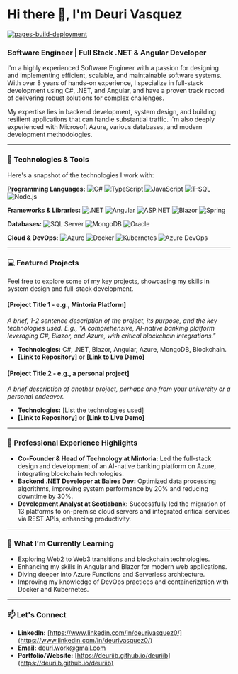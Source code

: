 # Hi there 👋, I'm Deuri Vasquez

[![pages-build-deployment](https://github.com/deuriib/deuriib/actions/workflows/pages/pages-build-deployment/badge.svg)](https://github.com/deuriib/deuriib/actions/workflows/pages/pages-build-deployment)

### Software Engineer | Full Stack .NET & Angular Developer

I'm a highly experienced Software Engineer with a passion for designing and implementing efficient, scalable, and maintainable software systems. With over 8 years of hands-on experience, I specialize in full-stack development using C#, .NET, and Angular, and have a proven track record of delivering robust solutions for complex challenges.

My expertise lies in backend development, system design, and building resilient applications that can handle substantial traffic. I'm also deeply experienced with Microsoft Azure, various databases, and modern development methodologies.

---

### 🚀 Technologies & Tools

Here's a snapshot of the technologies I work with:

**Programming Languages:**
<img src="https://img.shields.io/badge/C%23-239120?style=for-the-badge&logo=c-sharp&logoColor=white" alt="C#" />
<img src="https://img.shields.io/badge/TypeScript-007ACC?style=for-the-badge&logo=typescript&logoColor=white" alt="TypeScript" />
<img src="https://img.shields.io/badge/JavaScript-F7DF1E?style=for-the-badge&logo=javascript&logoColor=black" alt="JavaScript" />
<img src="https://img.shields.io/badge/T-SQL-CC2927?style=for-the-badge&logo=MicrosoftSQLServer&logoColor=white" alt="T-SQL" />
<img src="https://img.shields.io/badge/Node.js-339933?style=for-the-badge&logo=nodedotjs&logoColor=white" alt="Node.js" />

**Frameworks & Libraries:**
<img src="https://img.shields.io/badge/.NET-512BD4?style=for-the-badge&logo=dotnet&logoColor=white" alt=".NET" />
<img src="https://img.shields.io/badge/Angular-DD0031?style=for-the-badge&logo=angular&logoColor=white" alt="Angular" />
<img src="https://img.shields.io/badge/ASP.NET-512BD4?style=for-the-badge&logo=dot-net&logoColor=white" alt="ASP.NET" />
<img src="https://img.shields.io/badge/Blazor-512BD4?style=for-the-badge&logo=blazor&logoColor=white" alt="Blazor" />
<img src="https://img.shields.io/badge/Spring-6DB33F?style=for-the-badge&logo=spring&logoColor=white" alt="Spring" />

**Databases:**
<img src="https://img.shields.io/badge/SQL%20Server-CC2927?style=for-the-badge&logo=microsoft-sql-server&logoColor=white" alt="SQL Server" />
<img src="https://img.shields.io/badge/MongoDB-47A248?style=for-the-badge&logo=mongodb&logoColor=white" alt="MongoDB" />
<img src="https://img.shields.io/badge/Oracle-F80000?style=for-the-badge&logo=oracle&logoColor=white" alt="Oracle" />

**Cloud & DevOps:**
<img src="https://img.shields.io/badge/Microsoft%20Azure-0078D4?style=for-the-badge&logo=microsoft-azure&logoColor=white" alt="Azure" />
<img src="https://img.shields.io/badge/Docker-2496ED?style=for-the-badge&logo=docker&logoColor=white" alt="Docker" />
<img src="https://img.shields.io/badge/Kubernetes-326CE5?style=for-the-badge&logo=kubernetes&logoColor=white" alt="Kubernetes" />
<img src="https://img.shields.io/badge/Azure%20DevOps-0078D4?style=for-the-badge&logo=azure-devops&logoColor=white" alt="Azure DevOps" />

---

### 💻 Featured Projects

Feel free to explore some of my key projects, showcasing my skills in system design and full-stack development.

#### **[Project Title 1 - e.g., Mintoria Platform]**

_A brief, 1-2 sentence description of the project, its purpose, and the key technologies used. E.g., "A comprehensive, AI-native banking platform leveraging C#, Blazor, and Azure, with critical blockchain integrations."_

- **Technologies:** C#, .NET, Blazor, Angular, Azure, MongoDB, Blockchain.
- **[Link to Repository]** or **[Link to Live Demo]**

#### **[Project Title 2 - e.g., a personal project]**

_A brief description of another project, perhaps one from your university or a personal endeavor._

- **Technologies:** [List the technologies used]
- **[Link to Repository]** or **[Link to Live Demo]**

---

### 💼 Professional Experience Highlights

- **Co-Founder & Head of Technology at Mintoria:** Led the full-stack design and development of an AI-native banking platform on Azure, integrating blockchain technologies.
- **Backend .NET Developer at Baires Dev:** Optimized data processing algorithms, improving system performance by 20% and reducing downtime by 30%.
- **Development Analyst at Scotiabank:** Successfully led the migration of 13 platforms to on-premise cloud servers and integrated critical services via REST APIs, enhancing productivity.

---

### 🌱 What I'm Currently Learning

- Exploring Web2 to Web3 transitions and blockchain technologies.
- Enhancing my skills in Angular and Blazor for modern web applications.
- Diving deeper into Azure Functions and Serverless architecture.
- Improving my knowledge of DevOps practices and containerization with Docker and Kubernetes.

---

### 📫 Let's Connect

- **LinkedIn:** [https://www.linkedin.com/in/deurivasquez0/](https://www.linkedin.com/in/deurivasquez0/)
- **Email:** [deuri.work@gmail.com](mailto:deuri.work@gmail.com)
- **Portfolio/Website:** [https://deuriib.github.io/deuriib](https://deuriib.github.io/deuriib)
